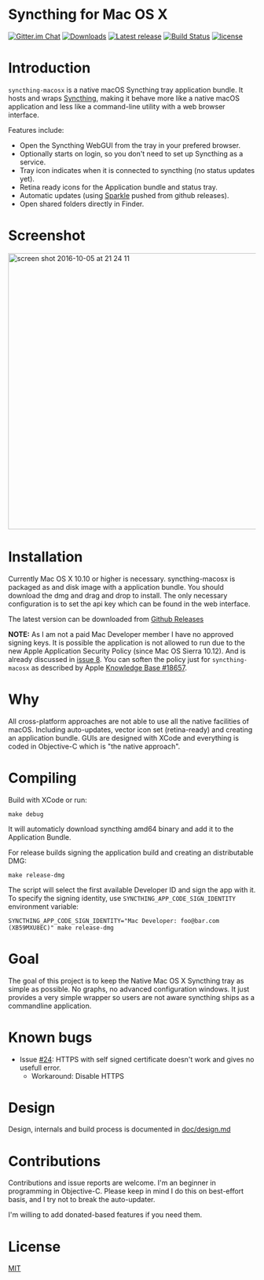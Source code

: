 # Syncthing for Mac OS X

[![Gitter.im Chat](https://img.shields.io/badge/gitter-join%20chat-green.svg)](https://gitter.im/syncthing-macosx/Lobby)
[![Downloads](https://img.shields.io/github/downloads/xor-gate/syncthing-macosx/total.svg)](https://github.com/xor-gate/syncthing-macosx/releases) [![Latest release](https://img.shields.io/github/release/xor-gate/syncthing-macosx.svg)](https://github.com/xor-gate/syncthing-macosx/releases/latest) [![Build Status](https://travis-ci.org/xor-gate/syncthing-macosx.svg?branch=master)](https://travis-ci.org/xor-gate/syncthing-macosx) [![license](https://img.shields.io/github/license/mashape/apistatus.svg?maxAge=2592000)](LICENSE)

# Introduction

`syncthing-macosx` is a native macOS Syncthing tray application bundle. It hosts and wraps [Syncthing](https://syncthing.net), making it behave more like a native macOS application and less like a command-line utility with a web browser interface.

Features include:

 * Open the Syncthing WebGUI from the tray in your prefered browser.
 * Optionally starts on login, so you don't need to set up Syncthing as a service.
 * Tray icon indicates when it is connected to syncthing (no status updates yet).
 * Retina ready icons for the Application bundle and status tray.
 * Automatic updates (using [Sparkle](https://sparkle-project.org) pushed from github releases).
 * Open shared folders directly in Finder.

# Screenshot

<img width="562" alt="screen shot 2016-10-05 at 21 24 11" src="https://cloud.githubusercontent.com/assets/1050166/19128366/50d3a3d6-8b43-11e6-8eac-c6cc951193d3.png">

# Installation

Currently Mac OS X 10.10 or higher is necessary. syncthing-macosx is packaged as and disk image with a application bundle.
 You should download the dmg and drag and drop to install. The only necessary configuration is to set the api key which
 can be found in the web interface.

The latest version can be downloaded from [Github Releases](https://github.com/xor-gate/syncthing-macosx/releases/latest)

**NOTE:** As I am not a paid Mac Developer member I have no approved signing keys. It is possible the application is not allowed to run due to the new Apple Application Security Policy (since Mac OS Sierra 10.12). And is already discussed in [issue 8](https://github.com/xor-gate/syncthing-macosx/issues/8#issuecomment-259662447).
 You can soften the policy just for `syncthing-macosx` as described by Apple [Knowledge Base #18657](https://support.apple.com/kb/ph18657).

# Why

All cross-platform approaches are not able to use all the native facilities of macOS. Including auto-updates,
 vector icon set (retina-ready) and creating an application bundle. GUIs are designed with XCode and everything
 is coded in Objective-C which is "the native approach".

# Compiling

Build with XCode or run:

```
make debug
```

It will automaticly download syncthing amd64 binary and add it to the Application Bundle.

For release builds signing the application build and creating an distributable DMG:

```
make release-dmg
```

The script will select the first available Developer ID and sign the app with it. To specify the signing identity, use `SYNCTHING_APP_CODE_SIGN_IDENTITY` environment variable:

```
SYNCTHING_APP_CODE_SIGN_IDENTITY="Mac Developer: foo@bar.com (XB59MXU8EC)" make release-dmg
```

# Goal

The goal of this project is to keep the Native Mac OS X Syncthing tray as simple as possible. No graphs, no advanced configuration
 windows. It just provides a very simple wrapper so users are not aware syncthing ships as a commandline application.

# Known bugs

* Issue [#24](https://github.com/xor-gate/syncthing-macosx/issues/24): HTTPS with self signed certificate doesn't work and gives no usefull error.
  * Workaround: Disable HTTPS

# Design

Design, internals and build process is documented in [doc/design.md](doc/design.md)

# Contributions

Contributions and issue reports are welcome. I'm an beginner in programming in Objective-C.
 Please keep in mind I do this on best-effort basis, and I try not to break the auto-updater.
 
I'm willing to add donated-based features if you need them.

# License

[MIT](LICENSE)
